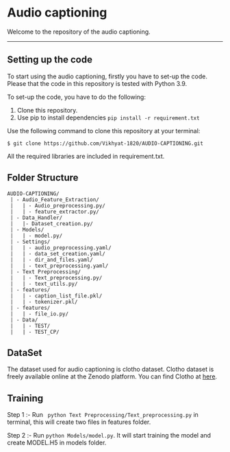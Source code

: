 # Audio captioning 

Welcome to the repository of the audio captioning.

----
## Setting up the code

To start using the audio captioning, firstly you
have to set-up the code. Please that the code in this repository
is tested with Python 3.9.

To set-up the code, you have to do the following: 

  1. Clone this repository.
  2. Use pip to install dependencies ```` pip install -r requirement.txt ````
  
Use the following command to clone this repository at your terminal:

````shell script
$ git clone https://github.com/Vikhyat-1820/AUDIO-CAPTIONING.git
````

All the required libraries are included in requirement.txt.

## Folder Structure

    AUDIO-CAPTIONING/
     | - Audio_Feature_Extraction/
     |   | - Audio_preprocessing.py/
     |   | - feature_extractor.py/
     | - Data_Handler/
     |   |- Dataset_creation.py/
     | - Models/
     |   | - model.py/
     | - Settings/
     |   | - audio_preprocessing.yaml/
     |   | - data_set_creation.yaml/
     |   | - dir_and_files.yaml/
     |   | - text_preprocessing.yaml/
     | - Text Preprocessing/
     |   | - Text_preprocessing.py/
     |   | - text_utils.py/
     | - features/
     |   | - caption_list_file.pkl/
     |   | - tokenizer.pkl/
     | - features/
     |   | - file_io.py/
     | - Data/
     |   | - TEST/
     |   | - TEST_CP/
     
     
  
## DataSet

The dataset used for audio captioning is clotho dataset. Clotho dataset is freely available online at the Zenodo platform. You can find Clotho at [here](https://zenodo.org/record/3490684#.YQFQkI4zYrM).

## Training

Step 1 :- Run ```` python Text Preprocessing/Text_preprocessing.py```` in terminal, this will create two files in features folder.

Step 2 :- Run ```` python Models/model.py ````. It will start training the model and create MODEL.H5 in models folder.


 


     
     
     

